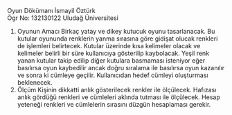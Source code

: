 Oyun Dökümanı
İsmayil Öztürk  
Ögr No: 132130122
Uludağ Üniversitesi 

1.	Oyunun Amacı 
Birkaç yatay ve dikey kutucuk oyunu tasarlanacak. Bu kutular oyununda renklerin yanma sırasına göre gidişat olucak renkleri de işlemleri belirtecek. Kutular üzerinde kısa kelimeler olacak ve kelimeler belirli bir süre kullanıcıya gösterilip kaybolacak. Yeşil renk yanan kutular takip edilip diğer kutulara basmaması isteniyor eğer basılırsa oyun kaybedilir ancak doğru sıralama ile basılırsa oyun kazanılır ve sonra ki cümleye geçilir. Kullanıcıdan hedef cümleyi oluşturması beklenecek. 
2.	Ölçüm 
Kişinin dikkatti anlık gösterilecek renkler ile ölçülecek. 
Hafızası anlık gördüğü renkleri ve cümleleri aklında tutması ile ölçülecek. 
Hesap yeteneği renkleri ve cümlelerin sırasını düzgün hesaplaması gerekir.
